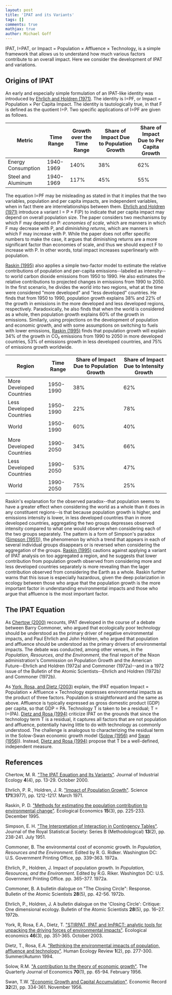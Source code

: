 ```yaml
---
layout: post
title: 'IPAT and its Variants'
tags: []
comments: true
mathjax: true
author: Michael Goff
---
```

IPAT, I=PAT, or Impact = Population × Affluence × Technology, is a simple framework that allows us to understand how much various factors contribute to an overall impact. Here we consider the development of IPAT and variations.

## Origins of IPAT

An early and especially simple formulation of an IPAT-like identity was introduced by [Ehrlich and Holdren (1971)](https://doi.org/10.1126/science.171.3977.1212). The identity is I=PF, or Impact = Population × Per Capita Impact. The identity is tautologically true, in that F is defined as the quotient I÷P. Two specific applications of I=PF are given as follows.

| Metric | Time Range | Growth over the Time Range | Share of Impact Due to Population Growth | Share of Impact Due to Per Capita Growth |
|---|---|---|---|---|
| Energy Consumption | 1940-1969 | 140% | 38% | 62% |
| Steel and Aluminum | 1940-1969 | 117% | 45% | 55% |

The equation I=PF may be misleading as stated in that it implies that the two variables, population and per capita impacts, are independent variables, when in fact there are interrelationships between them. [Ehrlich and Holdren (1971)](https://doi.org/10.1126/science.171.3977.1212) introduce a variant I = P × F(P) to indicate that per capita impact may depend on overall population size. The paper considers two mechanisms by which F may depend on P: *economies of scale*, which are manners in which F may decrease with P, and *diminishing returns*, which are manners in which F may increase with P. While the paper does not offer specific numbers to make the case, it argues that diminishing returns are a more significant factor than economies of scale, and thus we should expect F to increase with P. In other words, total impact increases superlinearly with population.

[Raskin (1995)](https://doi.org/10.1016/0921-8009(95)00047-X) also applies a simple two-factor model to estimate the relative contributions of population and per-capita emissions--labeled as intensity--to world carbon dioxide emissions from 1950 to 1990. He also estimates the relative contributions to projected changes in emissions from 1990 to 2050. In the first scenario, he divides the world into two regions, what at the time were considered "more developed" and "less developed" countries. He finds that from 1950 to 1990, population growth explains 38% and 22% of the growth in emissions in the more developed and less developed regions, respectively. Paradoxically, he also finds that when the world is considered as a whole, then population growth explains 60% of the growth in emissions. Similarly, using projections on the development of population and economic growth, and with some assumptions on switching to fuels with lower emissions, [Raskin (1995)](https://doi.org/10.1016/0921-8009(95)00047-X) finds that population growth will explain 34% of the growth in CO₂ emissions from 1990 to 2050 in more developed countries, 53% of emissions growth in less developed countries, and 75% of emissions growth worldwide.

| Region | Time Range | Share of Impact Due to Population Growth | Share of Impact Due to Intensity Growth |
|---|---|---|---|
| More Developed Countries | 1950-1990 | 38% | 62% |
| Less Developed Countries | 1950-1990 | 22% | 78% |
| World | 1950-1990 | 60% | 40% |
| | | |
| More Developed Countries | 1990-2050 | 34% | 66% |
| Less Developed Countries | 1990-2050 | 53% | 47% |
| World | 1990-2050 | 75% | 25% |

Raskin's explanation for the observed paradox--that population seems to have a greater effect when considering the world as a whole than it does in any constituent regions--is that because population growth is higher, and emissions intensity is lower, in less developed countries than in more developed countries, aggregating the two groups depresses observed intensity compared to what one would observe when considering each of the two groups separately. The pattern is a form of Simpson's paradox ([Simpson (1951)](https://doi.org/10.1111/j.2517-6161.1951.tb00088.x)), the phenomenon by which a trend that appears in each of several individual groups disappears or is reversed when considering the aggregation of the groups. [Raskin (1995)](https://doi.org/10.1016/0921-8009(95)00047-X) cautions against applying a variant of IPAT analysis on too aggregated a region, and he suggests that lower contribution from population growth observed from considering more and less developed countries separately is more revealing than the lager contribution observed from considering the Earth as a whole. Raskin further warns that this issue is especially hazardous, given the deep polarization in ecology between those who argue that the population growth is the more important factor in understanding environmental impacts and those who argue that affluence is the most important factor.

## The IPAT Equation

As [Chertow (2000)](https://doi.org/10.1162/10881980052541927) recounts, IPAT developed in the course of a debate between Barry Commoner, who argued that ecologically poor technology should be understood as the primary driver of negative environmental impacts, and Paul Ehrlich and John Holdren, who argued that population and affluence should be understood as the primary drivers of environmental impacts. The debate was conducted, among other venues, in the *Population, Resources, and the Environment*, the final report of the Nixon administration's Commission on Population Growth and the American Future--Ehrlich and Holdren (1972a) and Commoner (1972a)--and in a 1972 issue of the Bulletin of the Atomic Scientists--Ehrlich and Holdren (1972b) and Commoner (1972b).

As [York, Rosa, and Dietz (2003)](https://doi.org/10.1016/S0921-8009(03)00188-5) explain, the IPAT equation Impact = Population × Affluence × Technology expresses environmental impacts as the product of three factors. Population is straightforward and the same as above. Affluence is typically expressed as gross domestic product (GDP) per capita, so that GDP = PA. Technology T is taken to be a residual; T = I÷(PA). [Dietz and Rosa (1994)](https://www.jstor.org/stable/24706840) criticize IPAT on the grounds that since the technology term T is a residual, it captures all factors that are not population and affluence, potentially having little to do with technology as commonly understood. The challenge is analogous to characterizing the residual term in the Solow-Swan economic growth model ([Solow (1956)](https://doi.org/10.2307/1884513) and [Swan (1956)](https://doi.org/10.1111/j.1475-4932.1956.tb00434.x)). Instead, [Dietz and Rosa (1994)](https://www.jstor.org/stable/24706840) propose that T be a well-defined, independent measure.

## References

Chertow, M. R. ["The IPAT Equation and Its Variants"](https://doi.org/10.1162/10881980052541927). Journal of Industrial Ecology **4**(4), pp. 13-29. October 2000.

Ehrlich, P. R., Holdren, J. R. ["Impact of Population Growth"](https://doi.org/10.1126/science.171.3977.1212). Science **171**(3977), pp. 1212-1217. March 1971.

Raskin, P. D. ["Methods for estimating the population contribution to environmental change"](https://doi.org/10.1016/0921-8009(95)00047-X). Ecological Economics **15**(3), pp. 225-233. December 1995.

Simpson, E. H. ["The Interpretation of Interaction in Contingency Tables"](https://doi.org/10.1111/j.2517-6161.1951.tb00088.x). Journal of the Royal Statistical Society: Series B (Methodological) **13**(2), pp. 238-241. July 1951.

Commoner, B. The environmental cost of economic growth. In *Population, Resources and the Environment*. Edited by R. G. Ridker. Washington DC:
U.S. Government Printing Office, pp. 339–363.  1972a.

Ehrlich, P., Holdren, J. Impact of population growth. In *Population, Resources, and the Environment*. Edited by R.G. Riker. Washington DC:
U.S. Government Printing Office. pp. 365–377. 1972a.

Commoner, B. A bulletin dialogue on "The Closing Circle": Response. Bulletin of the Atomic Scientists **28**(5), pp. 42-56. 1972b.

Ehrlich, P., Holdren, J. A bulletin dialogue on the 'Closing Circle': Critique: One dimensional ecology. Bulletin of the Atomic Scientists **28**(5), pp. 16–27. 1972b.

York, R, Rosa, E.A., Dietz, T. ["STIRPAT, IPAT and ImPACT: analytic tools for unpacking the driving forces of environmental impacts"](https://doi.org/10.1016/S0921-8009(03)00188-5). Ecological economics **46**(3), pp. 351-365. October 2003.

Dietz, T., Rosa, E.A. ["Rethinking the environmental impacts of population, affluence and technology"](https://www.jstor.org/stable/24706840). Human Ecology Review **1**(2), pp. 277-300. Summer/Autumn 1994.

Solow, R.M. ["A contribution to the theory of economic growth"](https://doi.org/10.2307/1884513). The Quarterly Journal of Economics **70**(1), pp. 65-94. February 1956.

Swan, T.W. ["Economic Growth and Capital Accumulation"](https://doi.org/10.1111/j.1475-4932.1956.tb00434.x). Economic Record **32**(2), pp. 334-361. November 1956.